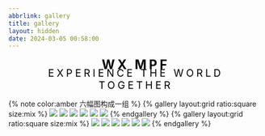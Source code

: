 ```yaml
---
abbrlink: gallery
title: gallery
layout: hidden
date: 2024-03-05 00:58:00
---
```

<div style="text-align: center;">
<span style="font-size: 25px; color: black; font-weight: bold;letter-spacing: 5px;">WX MPF</span>
</div>
<div style="text-align: center;margin-top: -10px;">
<span style="font-size: 20px; color: black; font-weight: normal;letter-spacing: 5px;">
EXPERIENCE THE WORLD TOGETHER</span>
</div>

{% note color:amber 六幅图构成一组 %}
{% gallery layout:grid ratio:square size:mix %}
![](https://githubimages.pengfeima.cn/images/202211291216879.jpg)
![](https://githubimages.pengfeima.cn/images/202211291217546.jpg)
![](https://githubimages.pengfeima.cn/images/202211291217893.jpg)
![](https://githubimages.pengfeima.cn/images/202211291217240.jpg)
![](https://githubimages.pengfeima.cn/images/202211291216884.jpg)
![](https://githubimages.pengfeima.cn/images/202211291216894.jpg)
{% endgallery %}
{% gallery layout:grid ratio:square size:mix %}
![](https://githubimages.pengfeima.cn/images/202211291217904.jpg)
![](https://githubimages.pengfeima.cn/images/202211291217670.jpg)
![](https://githubimages.pengfeima.cn/images/202211291216662.jpg)
![](https://githubimages.pengfeima.cn/images/202211291216722.jpg)
![](https://githubimages.pengfeima.cn/images/202402160120064.jpg)
![](https://githubimages.pengfeima.cn/images/202402160120064.jpg)
{% endgallery %}
